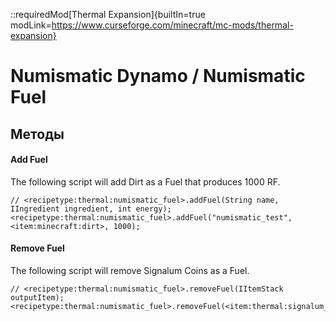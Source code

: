 ::requiredMod[Thermal Expansion]{builtIn=true modLink=https://www.curseforge.com/minecraft/mc-mods/thermal-expansion}

# Numismatic Dynamo / Numismatic Fuel

## Методы

#### Add Fuel

The following script will add Dirt as a Fuel that produces 1000 RF.

```zenscript
// <recipetype:thermal:numismatic_fuel>.addFuel(String name, IIngredient ingredient, int energy);
<recipetype:thermal:numismatic_fuel>.addFuel("numismatic_test", <item:minecraft:dirt>, 1000);
```

#### Remove Fuel

The following script will remove Signalum Coins as a Fuel.

```zenscript
// <recipetype:thermal:numismatic_fuel>.removeFuel(IItemStack outputItem);
<recipetype:thermal:numismatic_fuel>.removeFuel(<item:thermal:signalum_coin>);
```
